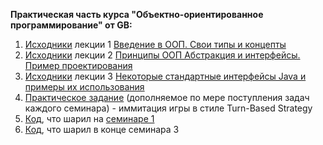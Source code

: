 **Практическая часть курса "Объектно-ориентированное программирование" от GB:**

1. [Исходники](https://github.com/ILYA-NASA/OOP/tree/main/Lecture_01) лекции 1 [Введение в ООП. Свои типы и концепты](https://www.youtube.com/watch?v=lG4xS9OmBXU)
2. [Исходники](https://github.com/ILYA-NASA/OOP/tree/main/Lecture_02) лекции 2 [Принципы ООП Абстракция и интерфейсы. Пример проектирования](https://www.youtube.com/watch?v=gXE7K-k3b0E)
3. [Исходники](https://github.com/ILYA-NASA/OOP/tree/main/Lecture_03) лекции 3 [Некоторые стандартные интерфейсы Java и примеры их использования](https://www.youtube.com/watch?v=W8JTPz6yiSw)
4. [Практическое задание](https://github.com/ILYA-NASA/OOP/tree/main/Home_01) (дополняемое по мере поступления задач каждого семинара) - иммитация игры в стиле Turn-Based Strategy
5. [Код](https://github.com/ILYA-NASA/OOP/tree/main/Seminar_01), что шарил на [семинаре 1](https://gbcdn.mrgcdn.ru/uploads/record/207721/attachment/59f6de923e33cda59da06d98dd4dc9bb.mp4)
6. [Код](https://github.com/ILYA-NASA/OOP/tree/main/Seminar_03), что шарил в конце семинара 3
